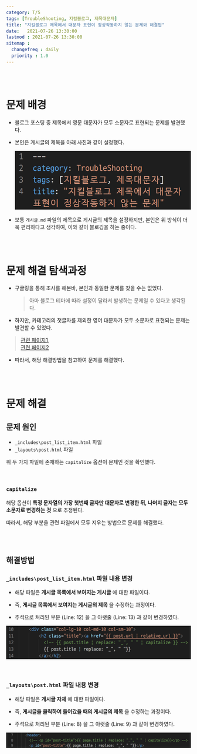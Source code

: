 ```yaml
---
category: T/S
tags: [TroubleShooting, 지킬블로그, 제목대문자]
title: "지킬블로그 제목에서 대문자 표현이 정상작동하지 않는 문제와 해결법"
date:   2021-07-26 13:30:00 
lastmod : 2021-07-26 13:30:00
sitemap :
  changefreq : daily
  priority : 1.0
---
```


<br/><br/>

# 문제 배경
- 블로그 포스팅 중 제목에서 영문 대문자가 모두 소문자로 표현되는 문제를 발견했다.

- 본인은 게시글의 제목을 아래 사진과 같이 설정했다.

  ![제목설정](/assets/img/2021-07-26-TroubleShooting_JekyllTitleUpperCase/Untitled%201.png)

- 보통 `게시글.md` 파일의 제목으로 게시글의 제목을 설정하지만, 본인은 위 방식이 더욱 편리하다고 생각하여, 이와 같이 블로깅을 하는 중이다.

<br><br>

# 문제 해결 탐색과정

- 구글링을 통해 조사를 해본바, 본인과 동일한 문제를 찾을 수는 없었다.
  > 아마 블로그 테마에 따라 설정이 달라서 발생하는 문제일 수 있다고 생각된다.

- 하지만, 카테고리의 첫글자를 제외한 영어 대문자가 모두 소문자로 표현되는 문제는 발견할 수 있었다.
> [관련 페이지1](https://shopify.github.io/liquid/filters/capitalize/),  
[관련 페이지2](https://stackoverflow.com/questions/19074064/why-jekyll-convert-my-capital-words-into-lowercase-in-categories)

- 따라서, 해당 해결방법을 참고하여 문제를 해결했다.

<br><br>

# 문제 해결
## 문제 원인

- `_includes\post_list_item.html` 파일
- `_layouts\post.html` 파일

위 두 가지 파일에 존재하는 `capitalize` 옵션이 문제인 것을 확인했다.

<br>

### `capitalize`
해당 옵션이 **특정 문자열의 가장 첫번째 글자만 대문자로 변경한 뒤, 나머지 글자는 모두 소문자로 변경하는 것** 으로 추정된다.

따라서, 해당 부분을 관련 파일에서 모두 지우는 방법으로 문제를 해결했다.

<br><br>

## 해결방법

### `_includes\post_list_item.html` 파일 내용 변경

- 해당 파일은 **게시글 목록에서 보여지는 게시글** 에 대한 파일이다.

- 즉, **게시글 목록에서 보여지는 게시글의 제목** 을 수정하는 과정이다.
- 주석으로 처리된 부분 (Line: 12) 을 그 아랫줄 (Line: 13) 과 같이 변경하였다.

![_includes\post_list_item.html](/assets/img/2021-07-26-TroubleShooting_JekyllTitleUpperCase/Untitled%202.png)

<br>

### `_layouts\post.html` 파일 내용 변경

- 해당 파일은 **게시글 자체** 에 대한 파일이다.

- 즉, **게시글을 클릭하여 들어갔을 때의 게시글의 제목** 을 수정하는 과정이다.
- 주석으로 처리된 부분 (Line: 8) 을 그 아랫줄 (Line: 9) 과 같이 변경하였다.

![_layouts\post.html](/assets/img/2021-07-26-TroubleShooting_JekyllTitleUpperCase/Untitled%203.png)